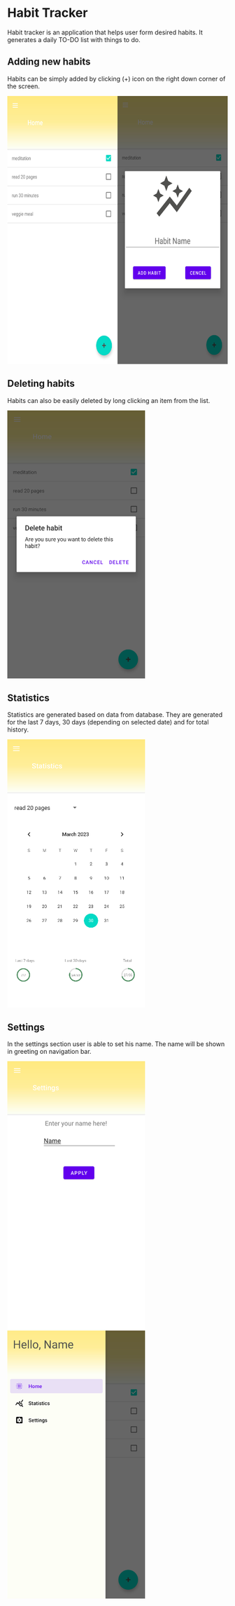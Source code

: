 # Habit Tracker
Habit tracker is an application that helps user form desired habits. It generates a daily TO-DO list with things to do.

## Adding new habits
Habits can be simply added by clicking (+) icon on the right down corner of the screen.

<div style="display: flex;">
  <div style="flex-basis: 50%;">
    <img src="https://github.com/BartlomiejCzerwinski/Habit-Tracker/blob/main/screenshots/home.jpg" width="315" height="612">
  </div>
  <div style="flex-basis: 50%;">
    <img src="https://github.com/BartlomiejCzerwinski/Habit-Tracker/blob/main/screenshots/add_new.jpg" width="315" height="612">
  </div>
</div>

## Deleting habits
Habits can also be easily deleted by long clicking an item from the list.

<img src="https://github.com/BartlomiejCzerwinski/Habit-Tracker/blob/main/screenshots/delete.jpg" width="315" height="612">

## Statistics
Statistics are generated based on data from database. They are generated for the last 7 days, 30 days (depending on selected date) and for total history.

<img src="https://github.com/BartlomiejCzerwinski/Habit-Tracker/blob/main/screenshots/statistics.png" width="315" height="612">

## Settings 
In the settings section user is able to set his name. The name will be shown in greeting on navigation bar.

<img src="https://github.com/BartlomiejCzerwinski/Habit-Tracker/blob/main/screenshots/settings.jpg" width="315" height="612">

<img src="https://github.com/BartlomiejCzerwinski/Habit-Tracker/blob/main/screenshots/navigation_bar.jpg" width="315" height="612">
